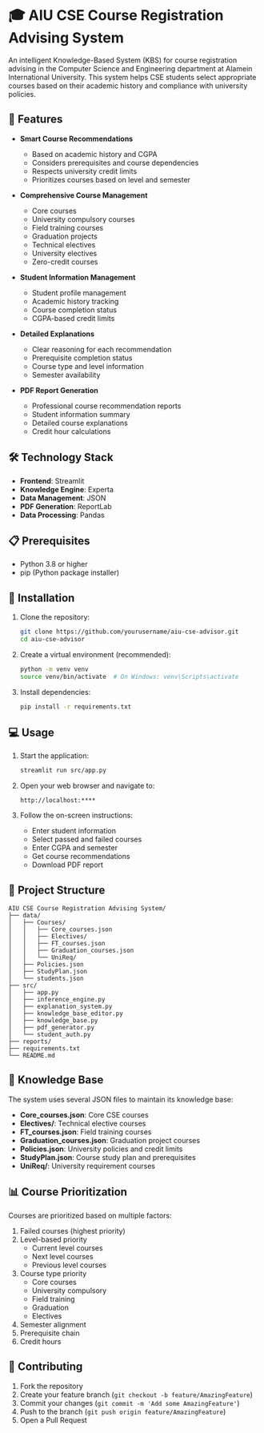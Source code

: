 # 🎓 AIU CSE Course Registration Advising System

An intelligent Knowledge-Based System (KBS) for course registration advising in the Computer Science and Engineering department at Alamein International University. This system helps CSE students select appropriate courses based on their academic history and compliance with university policies.

## 🌟 Features

- **Smart Course Recommendations**
  - Based on academic history and CGPA
  - Considers prerequisites and course dependencies
  - Respects university credit limits
  - Prioritizes courses based on level and semester

- **Comprehensive Course Management**
  - Core courses
  - University compulsory courses
  - Field training courses
  - Graduation projects
  - Technical electives
  - University electives
  - Zero-credit courses

- **Student Information Management**
  - Student profile management
  - Academic history tracking
  - Course completion status
  - CGPA-based credit limits

- **Detailed Explanations**
  - Clear reasoning for each recommendation
  - Prerequisite completion status
  - Course type and level information
  - Semester availability

- **PDF Report Generation**
  - Professional course recommendation reports
  - Student information summary
  - Detailed course explanations
  - Credit hour calculations

## 🛠️ Technology Stack

- **Frontend**: Streamlit
- **Knowledge Engine**: Experta
- **Data Management**: JSON
- **PDF Generation**: ReportLab
- **Data Processing**: Pandas

## 📋 Prerequisites

- Python 3.8 or higher
- pip (Python package installer)

## 🚀 Installation

1. Clone the repository:
   ```bash
   git clone https://github.com/yourusername/aiu-cse-advisor.git
   cd aiu-cse-advisor
   ```

2. Create a virtual environment (recommended):
   ```bash
   python -m venv venv
   source venv/bin/activate  # On Windows: venv\Scripts\activate
   ```

3. Install dependencies:
   ```bash
   pip install -r requirements.txt
   ```

## 💻 Usage

1. Start the application:
   ```bash
   streamlit run src/app.py
   ```

2. Open your web browser and navigate to:
   ```
   http://localhost:****
   ```

3. Follow the on-screen instructions:
   - Enter student information
   - Select passed and failed courses
   - Enter CGPA and semester
   - Get course recommendations
   - Download PDF report

## 📁 Project Structure

```
AIU CSE Course Registration Advising System/
├── data/
│   ├── Courses/
│   │   ├── Core_courses.json
│   │   ├── Electives/
│   │   ├── FT_courses.json
│   │   ├── Graduation_courses.json
│   │   └── UniReq/
│   ├── Policies.json
│   ├── StudyPlan.json
│   └── students.json
├── src/
│   ├── app.py
│   ├── inference_engine.py
│   ├── explanation_system.py
│   ├── knowledge_base_editor.py
│   ├── knowledge_base.py
│   ├── pdf_generator.py
│   └── student_auth.py
├── reports/
├── requirements.txt
└── README.md
```

## 🧠 Knowledge Base

The system uses several JSON files to maintain its knowledge base:

- **Core_courses.json**: Core CSE courses
- **Electives/**: Technical elective courses
- **FT_courses.json**: Field training courses
- **Graduation_courses.json**: Graduation project courses
- **Policies.json**: University policies and credit limits
- **StudyPlan.json**: Course study plan and prerequisites
- **UniReq/**: University requirement courses

## 📊 Course Prioritization

Courses are prioritized based on multiple factors:

1. Failed courses (highest priority)
2. Level-based priority
   - Current level courses
   - Next level courses
   - Previous level courses
3. Course type priority
   - Core courses
   - University compulsory
   - Field training
   - Graduation
   - Electives
4. Semester alignment
5. Prerequisite chain
6. Credit hours

## 🤝 Contributing

1. Fork the repository
2. Create your feature branch (`git checkout -b feature/AmazingFeature`)
3. Commit your changes (`git commit -m 'Add some AmazingFeature'`)
4. Push to the branch (`git push origin feature/AmazingFeature`)
5. Open a Pull Request
